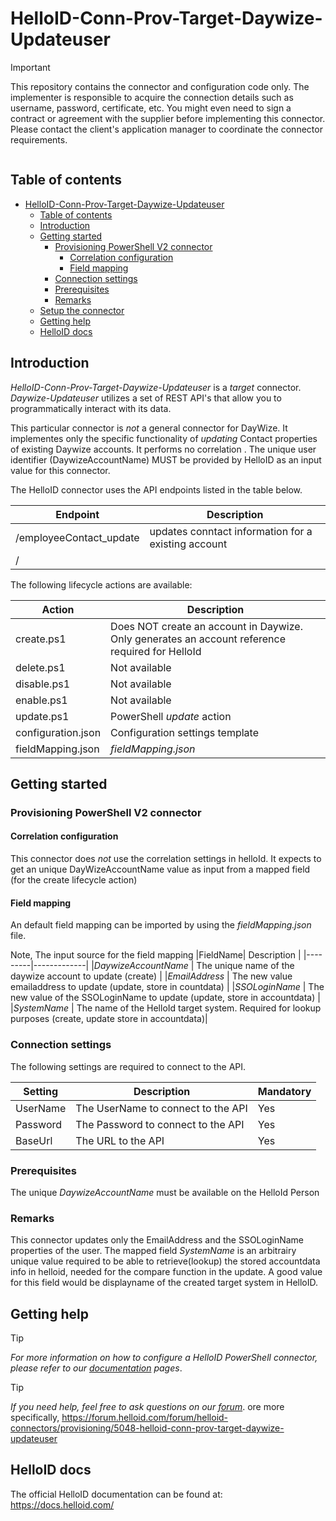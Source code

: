 
# HelloID-Conn-Prov-Target-Daywize-Updateuser

> [!IMPORTANT]
> This repository contains the connector and configuration code only. The implementer is responsible to acquire the connection details such as username, password, certificate, etc. You might even need to sign a contract or agreement with the supplier before implementing this connector. Please contact the client's application manager to coordinate the connector requirements.

<p align="center">
  <img src="">
</p>

## Table of contents

- [HelloID-Conn-Prov-Target-Daywize-Updateuser](#helloid-conn-prov-target-Daywize-Updateuser)
  - [Table of contents](#table-of-contents)
  - [Introduction](#introduction)
  - [Getting started](#getting-started)
    - [Provisioning PowerShell V2 connector](#provisioning-powershell-v2-connector)
      - [Correlation configuration](#correlation-configuration)
      - [Field mapping](#field-mapping)
    - [Connection settings](#connection-settings)
    - [Prerequisites](#prerequisites)
    - [Remarks](#remarks)
  - [Setup the connector](#setup-the-connector)
  - [Getting help](#getting-help)
  - [HelloID docs](#helloid-docs)

## Introduction

_HelloID-Conn-Prov-Target-Daywize-Updateuser_ is a _target_ connector. _Daywize-Updateuser_ utilizes a set of REST API's that allow you to programmatically interact with its data.

This particular connector is _not_ a general connector for DayWize. It implementes only the specific functionality of  _updating_ Contact properties of existing Daywize accounts.
It performs no correlation . The unique user identifier (DaywizeAccountName) MUST be provided by HelloID as an input value for this connector.

 The HelloID connector uses the API endpoints listed in the table below.

| Endpoint | Description |
| -------- | ----------- |
| /employeeContact_update      |  updates conntact information for a existing account|
| /        |             |

The following lifecycle actions are available:

| Action                 | Description                                      |
| ---------------------- | ------------------------------------------------ |
| create.ps1             | Does NOT create an account in Daywize. Only generates an account reference required for HelloId |
| delete.ps1             | Not available                                    |
| disable.ps1            | Not available                                    |
| enable.ps1             | Not available                                    |
| update.ps1             | PowerShell _update_ action                       |
| configuration.json     | Configuration settings template                  |
| fieldMapping.json      | _fieldMapping.json_                              |

## Getting started

### Provisioning PowerShell V2 connector

#### Correlation configuration

This connector does _not_ use the correlation settings in helloId. It expects to get an unique DayWizeAccountName value as input from a mapped field (for the create lifecycle action)

#### Field mapping

An  default field mapping can be imported by using the _fieldMapping.json_ file.

Note, The input source for the field mapping
|FieldName| Description |
|---------|-------------|
|_DaywizeAccountName_ |  The unique name of the daywize account to update  (create) |
|_EmailAddress_   |  The new value emailaddress to update  (update, store in countdata) |
|_SSOLoginName_   |  The new value of the SSOLoginName to update (update, store in accountdata) |
|_SystemName_  | The name of the HelloId target system. Required for lookup purposes (create, update store in accountdata)|


### Connection settings

The following settings are required to connect to the API.

| Setting  | Description                        | Mandatory |
| -------- | ---------------------------------- | --------- |
| UserName | The UserName to connect to the API | Yes       |
| Password | The Password to connect to the API | Yes       |
| BaseUrl  | The URL to the API                 | Yes       |

### Prerequisites
The unique _DaywizeAccountName_ must be available on the HelloId Person

### Remarks

This connector updates only the EmailAddress and the SSOLoginName properties of the user.
The mapped field  _SystemName_ is an arbitrairy unique value required to be able to retrieve(lookup) the stored accountdata info in helloid, needed for the compare function in the update.  A good value for this field would be displayname of the created target system in HelloID.
>
## Getting help

> [!TIP]
> _For more information on how to configure a HelloID PowerShell connector, please refer to our [documentation](https://docs.helloid.com/en/provisioning/target-systems/powershell-v2-target-systems.html) pages_.

> [!TIP]
>  _If you need help, feel free to ask questions on our [forum](https://forum.helloid.com)_.
> ore more specifically, https://forum.helloid.com/forum/helloid-connectors/provisioning/5048-helloid-conn-prov-target-daywize-updateuser

## HelloID docs

The official HelloID documentation can be found at: https://docs.helloid.com/
